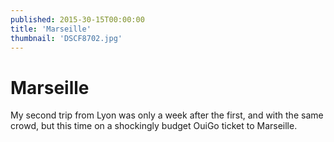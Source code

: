 ```yaml
---
published: 2015-30-15T00:00:00
title: 'Marseille'
thumbnail: 'DSCF8702.jpg'
---
```

# Marseille

My second trip from Lyon was only a week after the first, and with the same crowd, but this time on a shockingly budget OuiGo ticket to Marseille.
